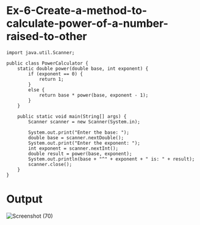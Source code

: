 # Ex-6-Create-a-method-to-calculate-power-of-a-number-raised-to-other
```
import java.util.Scanner;

public class PowerCalculator {
    static double power(double base, int exponent) {
        if (exponent == 0) {
            return 1;
        }
        else {
            return base * power(base, exponent - 1);
        }
    }

    public static void main(String[] args) {
        Scanner scanner = new Scanner(System.in);

        System.out.print("Enter the base: ");
        double base = scanner.nextDouble();
        System.out.print("Enter the exponent: ");
        int exponent = scanner.nextInt();
        double result = power(base, exponent);
        System.out.println(base + "^" + exponent + " is: " + result);
        scanner.close();
    }
}

```
# Output
![Screenshot (70)](https://github.com/21002624/Ex-6-Create-a-method-to-calculate-power-of-a-number-raised-to-other/assets/113762183/c26472bc-bcb4-48ca-8f71-c46b1fcf3b62)

